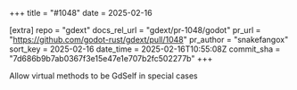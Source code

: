 +++
title = "#1048"
date = 2025-02-16

[extra]
repo = "gdext"
docs_rel_url = "gdext/pr-1048/godot"
pr_url = "https://github.com/godot-rust/gdext/pull/1048"
pr_author = "snakefangox"
sort_key = 2025-02-16
date_time = 2025-02-16T10:55:08Z
commit_sha = "7d686b9b7ab0367f3e15e47e1e707b2fc502277b"
+++

Allow virtual methods to be GdSelf in special cases
